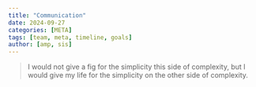 ```yaml
---
title: "Communication"
date: 2024-09-27
categories: [META]
tags: [team, meta, timeline, goals] 
author: [amp, sis]
---
```


> I would not give a fig for the simplicity this side of complexity, but I would give my life for the simplicity on the other side of complexity.
